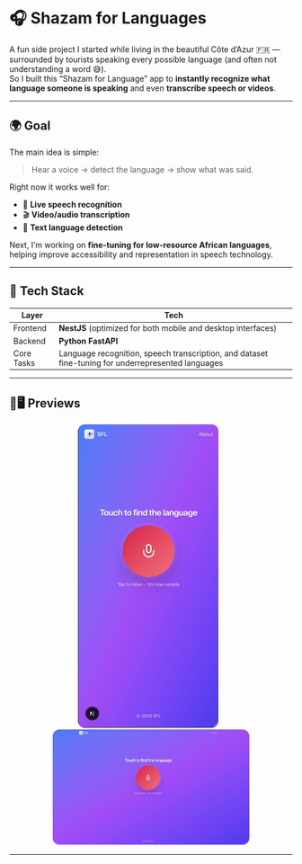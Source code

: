  
 
 
 # 🎧 Shazam for Languages

A fun side project I started while living in the beautiful Côte d’Azur 🇫🇷 — surrounded by tourists speaking every possible language (and often not understanding a word 😅).  
So I built this “Shazam for Language” app to **instantly recognize what language someone is speaking** and even **transcribe speech or videos**.

---

## 🌍 Goal

The main idea is simple:
> Hear a voice → detect the language → show what was said.

Right now it works well for:
- 🎤 **Live speech recognition**
- 🎬 **Video/audio transcription**
- 📄 **Text language detection**

Next, I’m working on **fine-tuning for low-resource African languages**, helping improve accessibility and representation in speech technology.

---

## 🧠 Tech Stack

| Layer | Tech |
|-------|------|
| Frontend | **NestJS** (optimized for both mobile and desktop interfaces) |
| Backend | **Python FastAPI** |
| Core Tasks | Language recognition, speech transcription, and dataset fine-tuning for underrepresented languages |

---

## 📱🖥️ Previews

<p align="center">
  <img src="./mobile.jpg" alt="Mobile Preview" width="250" style="border-radius:12px; margin-right:10px;"/>
  <img src="./pc.jpg" alt="Desktop Preview" width="350" style="border-radius:12px;"/>
</p>



---



